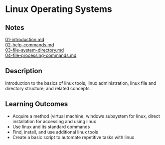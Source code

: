 # Linux Operating Systems

##  Notes

[01-introduction.md](./notes/01-introduction.md)  
[02-help-commands.md](./notes/02-help-commands.md)  
[03-file-system-directory.md](./notes/03-file-system-directory.md)  
[04-file-processing-commands.md](./notes/04-file-processing-commands.md)  


##  Description

Introduction to the basics of linux tools, linux administration, linux file and directory structure, and related concepts.

##  Learning Outcomes

-  Acquire a method (virtual machine, windows subsystem for linux, direct installation for accessing and using linux
-  Use linux and its standard commands
-  Find, install, and use additional linux tools
-  Create a basic script to automate repetitive tasks with linux
